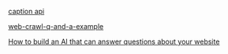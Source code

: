 
[caption api](https://github.com/hqasmei/captionAI/blob/main/pages/api/generate.ts)

[web-crawl-q-and-a-example](https://github.com/hqasmei/captionAI/blob/main/pages/api/generate.ts)

[How to build an AI that can answer questions about your website](https://platform.openai.com/docs/tutorials/web-qa-embeddings)

[]()

[]()

[]()
[]()
